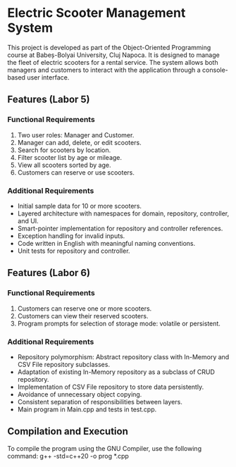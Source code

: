 # Electric Scooter Management System

This project is developed as part of the Object-Oriented Programming course at Babeș-Bolyai University, Cluj Napoca. It is designed to manage the fleet of electric scooters for a rental service. The system allows both managers and customers to interact with the application through a console-based user interface.

## Features (Labor 5)

### Functional Requirements
1. Two user roles: Manager and Customer.
2. Manager can add, delete, or edit scooters.
3. Search for scooters by location.
4. Filter scooter list by age or mileage.
5. View all scooters sorted by age.
6. Customers can reserve or use scooters.

### Additional Requirements
- Initial sample data for 10 or more scooters.
- Layered architecture with namespaces for domain, repository, controller, and UI.
- Smart-pointer implementation for repository and controller references.
- Exception handling for invalid inputs.
- Code written in English with meaningful naming conventions.
- Unit tests for repository and controller.

## Features (Labor 6)

### Functional Requirements
1. Customers can reserve one or more scooters.
2. Customers can view their reserved scooters.
3. Program prompts for selection of storage mode: volatile or persistent.

### Additional Requirements
- Repository polymorphism: Abstract repository class with In-Memory and CSV File repository subclasses.
- Adaptation of existing In-Memory repository as a subclass of CRUD repository.
- Implementation of CSV File repository to store data persistently.
- Avoidance of unnecessary object copying.
- Consistent separation of responsibilities between layers.
- Main program in Main.cpp and tests in test.cpp.

## Compilation and Execution
To compile the program using the GNU Compiler, use the following command:
g++ -std=c++20 -o prog *.cpp

